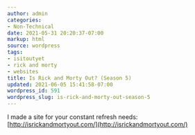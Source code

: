 ```yaml
---
author: admin
categories:
- Non-Technical
date: 2021-05-31 20:20:37-07:00
markup: html
source: wordpress
tags:
- isitoutyet
- rick and morty
- websites
title: Is Rick and Morty Out? (Season 5)
updated: 2021-06-05 15:41:58-07:00
wordpress_id: 591
wordpress_slug: is-rick-and-morty-out-season-5
---
```

I made a site for your constant refresh needs: [http://isrickandmortyout.com/](http://isrickandmortyout.com/)
